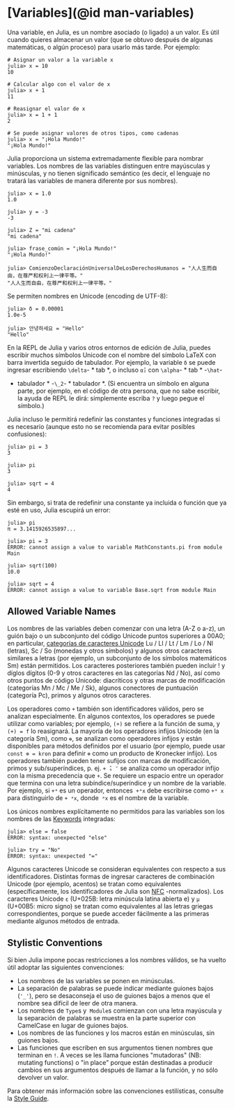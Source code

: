 # [Variables](@id man-variables)

Una variable, en Julia, es un nombre asociado (o ligado) a un valor. Es útil cuando quieres
almacenar un valor (que se obtuvo después de algunas matemáticas, o algún proceso) para usarlo más tarde. Por ejemplo:
```julia-repl
# Asignar un valor a la variable x
julia> x = 10
10

# Calcular algo con el valor de x
julia> x + 1
11

# Reasignar el valor de x
julia> x = 1 + 1
2

# Se puede asignar valores de otros tipos, como cadenas
julia> x = "¡Hola Mundo!"
"¡Hola Mundo!"
```

Julia proporciona un sistema extremadamente flexible para nombrar variables. Los nombres de las variables distinguen entre mayúsculas y minúsculas,
y no tienen significado semántico (es decir, el lenguaje no tratará las variables de manera diferente por sus nombres).
```jldoctest
julia> x = 1.0
1.0

julia> y = -3
-3

julia> Z = "mi cadena"
"mi cadena"

julia> frase_común = "¡Hola Mundo!"
"¡Hola Mundo!"

julia> ComienzoDeclaraciónUniversalDeLosDerechosHumanos = "人人生而自由，在尊严和权利上一律平等。"
"人人生而自由，在尊严和权利上一律平等。"
```

Se permiten nombres en Unicode (encoding de UTF-8):

```jldoctest
julia> δ = 0.00001
1.0e-5

julia> 안녕하세요 = "Hello"
"Hello"
```
En la REPL de Julia y varios otros entornos de edición de Julia, puedes escribir muchos símbolos Unicode con 
el nombre del símbolo LaTeX con barra invertida seguido de tabulador. Por ejemplo, la variable 
`δ` se puede ingresar escribiendo `\delta`- * tab *, o incluso `α̂₂` con `\alpha`- * tab * -`\hat`-
* tabulador * -`\_2`- * tabulador *. (Si encuentra un símbolo en alguna parte, por ejemplo, en el código de otra persona,
que no sabe escribir, la ayuda de REPL le dirá: simplemente escriba `?` y
luego pegue el símbolo.)

Julia incluso le permitirá redefinir las constantes y funciones integradas si es necesario (aunque
esto no se recomienda para evitar posibles confusiones):

```jldoctest
julia> pi = 3
3

julia> pi
3

julia> sqrt = 4
4
```

Sin embargo, si trata de redefinir una constante ya incluida o función que ya esté en uso, Julia escupirá un error:

```jldoctest
julia> pi
π = 3.1415926535897...

julia> pi = 3
ERROR: cannot assign a value to variable MathConstants.pi from module Main

julia> sqrt(100)
10.0

julia> sqrt = 4
ERROR: cannot assign a value to variable Base.sqrt from module Main
```

## Allowed Variable Names

Los nombres de las variables deben comenzar con una letra (A-Z o a-z), un guión bajo o un subconjunto del código Unicode
puntos superiores a 00A0; en particular, [categorías de caracteres Unicode](http://www.fileformat.info/info/unicode/category/index.htm)
Lu / Ll / Lt / Lm / Lo / Nl (letras), Sc / So (monedas y otros símbolos) y algunos otros caracteres similares a letras
(por ejemplo, un subconjunto de los símbolos matemáticos Sm) están permitidos. Los caracteres posteriores también pueden incluir ! y
díglos dígitos (0-9 y otros caracteres en las categorías Nd / No), así como otros puntos de código Unicode: diacríticos
y otras marcas de modificación (categorías Mn / Mc / Me / Sk), algunos conectores de puntuación (categoría Pc),
primos y algunos otros caracteres.

Los operadores como `+` también son identificadores válidos, pero se analizan especialmente. En algunos contextos, los operadores
se puede utilizar como variables; por ejemplo, `(+)` se refiere a la función de suma, y `(+) = f`
lo reasignará. La mayoría de los operadores infijos Unicode (en la categoría Sm), como `⊕`, se analizan
como operadores infijos y están disponibles para métodos definidos por el usuario (por ejemplo, puede usar `const ⊗ = kron`
para definir `⊗` como un producto de Kronecker infijo). Los operadores también pueden tener sufijos con marcas de modificación,
primos y sub/superíndices, p. ej. `+ ̂ₐ ″` se analiza como un operador infijo con la misma precedencia que `+`.
Se requiere un espacio entre un operador que termina con una letra subíndice/superíndice y un
nombre de la variable. Por ejemplo, si `+ᵃ` es un operador, entonces` +ᵃx` debe escribirse como `+ᵃ x` para distinguirlo
de `+ ᵃx`, donde` ᵃx` es el nombre de la variable.

Los únicos nombres explícitamente no permitidos para las variables son los nombres de las [Keywords](@ref) integradas:
```julia-repl
julia> else = false
ERROR: syntax: unexpected "else"

julia> try = "No"
ERROR: syntax: unexpected "="
```
Algunos caracteres Unicode se consideran equivalentes con respecto a sus identificadores.
Distintas formas de ingresar caracteres de combinación Unicode (por ejemplo, acentos)
se tratan como equivalentes (específicamente, los identificadores de Julia son [NFC](http://www.macchiato.com/unicode/nfc-faq) -normalizados).
Los caracteres Unicode `ɛ` (U+025B: letra minúscula latina abierta e)
y `µ` (U+00B5: micro signo) se tratan como equivalentes al las letras griegas correspondientes,
porque se puede acceder fácilmente a las primeras mediante algunos métodos de entrada.

## Stylistic Conventions

Si bien Julia impone pocas restricciones a los nombres válidos, se ha vuelto útil adoptar las siguientes
convenciones:

   * Los nombres de las variables se ponen en minúsculas.
   * La separación de palabras se puede indicar mediante guiones bajos (`'_'`), pero se desaconseja el uso de guiones bajos
     a menos que el nombre sea difícil de leer de otra manera.
   * Los nombres de `Type`s y` Module`s comienzan con una letra mayúscula y la separación de palabras se muestra en la parte superior
     con CamelCase en lugar de guiones bajos.
   * Los nombres de las funciones y los macros están en minúsculas, sin guiones bajos.
   * Las funciones que escriben en sus argumentos tienen nombres que terminan en `!`. A veces se les llama
     funciones "mutadoras" (NB: mutating functions) o "in place" porque están destinadas a producir cambios en sus argumentos
     después de llamar a la función, y no sólo devolver un valor.

Para obtener más información sobre las convenciones estilísticas, consulte la [Style Guide](@ref).
